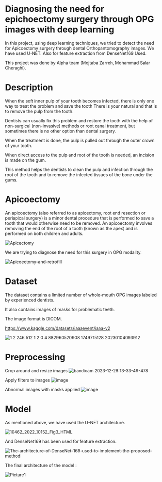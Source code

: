 # Diagnosing the need for epichoectomy surgery through OPG images with deep learning

In this project, using deep learning techniques, we tried to detect the need for Apicoectomy surgery through dental Orthopantomography images.
We have used U-NET.
Also for feature extraction from DenseNet169 Used.

This project was done by Alpha team (Mojtaba Zarreh, Mohammad Salar Cheraghi).

# Description

When the soft inner pulp of your tooth becomes infected, there is only one way to treat the problem and save the tooth
There is your natural and that is to remove the pulp from the tooth.

Dentists can usually fix this problem and restore the tooth with the help of non-surgical (non-invasive) methods or root canal treatment, but sometimes there is no other option than dental surgery.

When the treatment is done, the pulp is pulled out through the outer crown of your tooth.

When direct access to the pulp and root of the tooth is needed, an incision is made on the gum.

This method helps the dentists to clean the pulp and infection through the root of the tooth and to remove the infected tissues of the bone under the gums.

# Apicoectomy

An apicoectomy (also referred to as apicectomy, root end resection or periapical surgery) is a minor dental procedure that is performed to save a tooth that would otherwise need to be removed. An apicoectomy involves removing the end of the root of a tooth (known as the apex) and is performed on both children and adults.


![Apicectomy](https://github.com/MojtabaZarreh/Diagnosing-the-need-for-epichoectomy-surgery-through-OPG-images-with-deep-learning/assets/71370569/852b4d89-f958-4590-b5b3-44ebaeecbd31)


We are trying to diagnose the need for this surgery in OPG modality.


![Apicoectomy-and-retrofill](https://github.com/MojtabaZarreh/Diagnosing-the-need-for-epichoectomy-surgery-through-OPG-images-with-deep-learning/assets/71370569/05018d21-59be-4845-b0a9-661c1ec37a43)



# Dataset

The dataset contains a limited number of whole-mouth OPG images labeled by experienced dentists.

It also contains images of masks for problematic teeth.

The image format is DICOM.

https://www.kaggle.com/datasets/iaaaevent/iaaa-v2

![1 2 246 512 1 2 0 4 882960520908 1749715128 20230104093912](https://github.com/MojtabaZarreh/Diagnosing-the-need-for-epichoectomy-surgery-through-OPG-images-with-deep-learning/assets/71370569/1056f447-fa50-4197-b42f-7eb16991b454)


# Preprocessing

Crop around and resize images
![bandicam 2023-12-28 13-33-49-478](https://github.com/MojtabaZarreh/Diagnosing-the-need-for-epichoectomy-surgery-through-OPG-images-with-deep-learning/assets/71370569/874e4e53-8b3d-458d-8453-c8e8bc9e426e)


Apply filters to images
![image](https://github.com/MojtabaZarreh/Diagnosing-the-need-for-epichoectomy-surgery-through-OPG-images-with-deep-learning/assets/71370569/773531c0-e412-4e5d-8210-edc824eab02e)


Abnormal images with masks applied
![image](https://github.com/MojtabaZarreh/Diagnosing-the-need-for-epichoectomy-surgery-through-OPG-images-with-deep-learning/assets/71370569/7423ff98-cfde-4dd7-b647-7c2340062ec4)


# Model

As mentioned above, we have used the U-NET architecture.


![10462_2022_10152_Fig3_HTML](https://github.com/MojtabaZarreh/Diagnosing-the-need-for-epichoectomy-surgery-through-OPG-images-with-deep-learning/assets/71370569/8185501e-713c-4d5a-83ce-4d0d68687126)


And DenseNet169 has been used for feature extraction.


![The-architecture-of-DenseNet-169-used-to-implement-the-proposed-method](https://github.com/MojtabaZarreh/Diagnosing-the-need-for-epichoectomy-surgery-through-OPG-images-with-deep-learning/assets/71370569/8b465802-0f15-4154-884f-ee45c01ae846)

The final architecture of the model :

![Picture1](https://github.com/MojtabaZarreh/Diagnosing-the-need-for-epichoectomy-surgery-through-OPG-images-with-deep-learning/assets/71370569/02629176-86cd-45a2-9898-dbd5a655e84d)





